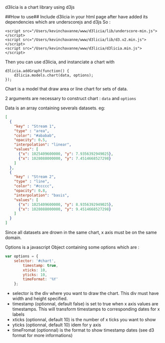 d3licia is a chart library using d3js

##How to use##
Include d3licia in your html page after have added its dependencies which are underscorejs and d3js
So :

    <script src="/Users/kevinchavanne/www/d3licia/lib/underscore-min.js"></script>
    <script src="/Users/kevinchavanne/www/d3licia/lib/d3.v2.min.js"></script>
    <script src="/Users/kevinchavanne/www/d3licia/d3licia.min.js"></script>

Then you can use d3licia, and instanciate a chart with

    d3licia.addGraph(function() {
        d3licia.models.chart(data, options);
    });

Chart is a model that draw area or line chart for sets of data.

2 arguments are necessary to construct chart : `data` and `options`

Data is an array containing severals datasets. eg:
```json
[
  {
    "key" : "Stream 1",
    "type" : "area",
    "color": "#ababab",
    "opacity": 0.5,
    "interpolation": "linear",
    "values": [
      {"x": 1025409600000, "y": 7.9356392949025},
      {"x": 1028088000000, "y": 7.4514668527298}
    ]
  },
  {
    "key" : "Stream 2",
    "type" : "line",
    "color": "#ccccc",
    "opacity": 0.8,
    "interpolation": "basis",
    "values": [
      {"x": 1025409600000, "y": 8.9356392949025},
      {"x": 1028088000000, "y": 9.4514668527298}
    ]
  }
]
```

Since all datasets are drown in the same chart, x axis must be on the same domain.

Options is a javascript Object containing some options which are :

```javascript
var options = {
  	selector: '#chart',
		timestamp: true,
		xticks: 10,
		yticks: 10,
		timeFormat: '%Y'
	};
```

* selector is the div where you want to draw the chart. This div must have width and height specified.
* timestamp (optionnal, default false) is set to true when x axis values are timestamps. This will transform timestamps to corresponding dates for x labels
* xticks (optionnal, default 10) is the number of x ticks you want to show
* yticks (optionnal, default 10) idem for y axis
* timeFromat (optionnal) is the format to show timestamp dates (see d3 format for more informations)